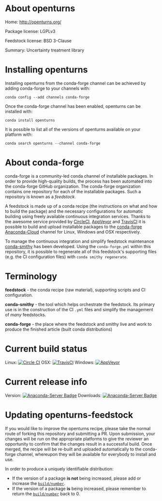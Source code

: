 About openturns
===============

Home: http://openturns.org/

Package license: LGPLv3

Feedstock license: BSD 3-Clause

Summary: Uncertainty treatment library



Installing openturns
====================

Installing openturns from the conda-forge channel can be achieved by adding conda-forge to your channels with:

```
conda config --add channels conda-forge
```

Once the conda-forge channel has been enabled, openturns can be installed with:

```
conda install openturns
```

It is possible to list all of the versions of openturns available on your platform with:

```
conda search openturns --channel conda-forge
```


About conda-forge
=================

conda-forge is a community-led conda channel of installable packages.
In order to provide high-quality builds, the process has been automated into the
conda-forge GitHub organization. The conda-forge organization contains one repository 
for each of the installable packages. Such a repository is known as a *feedstock*.

A feedstock is made up of a conda recipe (the instructions on what and how to build
the package) and the necessary configurations for automatic building using freely
available continuous integration services. Thanks to the awesome service provided by
[CircleCI](https://circleci.com/), [AppVeyor](http://www.appveyor.com/)
and [TravisCI](https://travis-ci.org/) it is possible to build and upload installable
packages to the [conda-forge](https://anaconda.org/conda-forge)
[Anaconda-Cloud](http://docs.anaconda.org/) channel for Linux, Windows and OSX respectively.

To manage the continuous integration and simplify feedstock maintenance
[conda-smithy](http://github.com/conda-forge/conda-smithy) has been developed.
Using the ``conda-forge.yml`` within this repository, it is possible to regenerate all of
this feedstock's supporting files (e.g. the CI configuration files) with ``conda smithy regenerate``.


Terminology
===========

**feedstock** - the conda recipe (raw material), supporting scripts and CI configuration.

**conda-smithy** - the tool which helps orchestrate the feedstock.
                   Its primary use is in the construction of the CI ``.yml`` files
                   and simplify the management of *many* feedstocks.

**conda-forge** - the place where the feedstock and smithy live and work to
                  produce the finished article (built conda distributions)

Current build status
====================

Linux: [![Circle CI](https://circleci.com/gh/conda-forge/openturns-feedstock.svg?style=svg)](https://circleci.com/gh/conda-forge/openturns-feedstock)
OSX: [![TravisCI](https://travis-ci.org/conda-forge/openturns-feedstock.svg?branch=master)](https://travis-ci.org/conda-forge/openturns-feedstock) 
Windows: [![AppVeyor](https://ci.appveyor.com/api/projects/status/github/conda-forge/openturns-feedstock?svg=True)](https://ci.appveyor.com/project/conda-forge/openturns-feedstock/branch/master)

Current release info
====================
Version: [![Anaconda-Server Badge](https://anaconda.org/conda-forge/openturns/badges/version.svg)](https://anaconda.org/conda-forge/openturns)
Downloads: [![Anaconda-Server Badge](https://anaconda.org/conda-forge/openturns/badges/downloads.svg)](https://anaconda.org/conda-forge/openturns)


Updating openturns-feedstock
============================

If you would like to improve the openturns recipe, please take the normal
route of forking this repository and submitting a PR. Upon submission, your changes will
be run on the appropriate platforms to give the reviewer an opportunity to confirm that the
changes result in a successful build. Once merged, the recipe will be re-built and uploaded
automatically to the conda-forge channel, whereupon they will be available for everybody to
install and use.

In order to produce a uniquely identifiable distribution:
 * If the version of a package **is not** being increased, please add or increase
   the [``build/number``](http://conda.pydata.org/docs/building/meta-yaml.html#build-number-and-string). 
 * If the version of a package **is** being increased, please remember to return
   the [``build/number``](http://conda.pydata.org/docs/building/meta-yaml.html#build-number-and-string)
   back to 0.
